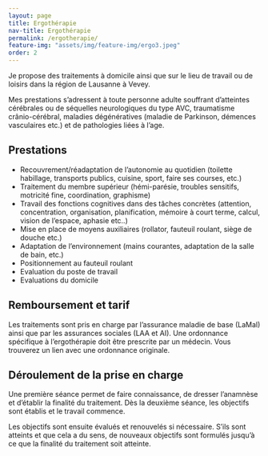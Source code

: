 ```yaml
---
layout: page
title: Ergothérapie
nav-title: Ergothérapie
permalink: /ergotherapie/
feature-img: "assets/img/feature-img/ergo3.jpeg"
order: 2
---
```


Je propose des traitements à domicile ainsi que sur le lieu de travail ou de loisirs dans la région de Lausanne à Vevey.

Mes prestations s’adressent à toute personne adulte souffrant d’atteintes cérébrales ou de séquelles neurologiques du type AVC, traumatisme crânio-cérébral, maladies dégénératives (maladie de Parkinson, démences vasculaires etc.) et de pathologies liées à l’age.

## Prestations

- Recouvrement/réadaptation de l’autonomie au quotidien (toilette habillage, transports publics, cuisine, sport, faire ses courses, etc.)
- Traitement du membre supérieur (hémi-parésie, troubles sensitifs, motricité fine, coordination, graphisme)
- Travail des fonctions cognitives dans des tâches concrètes (attention, concentration, organisation, planification, mémoire à court terme, calcul, vision de l’espace, aphasie etc..)
- Mise en place de moyens auxiliaires (rollator, fauteuil roulant, siège de douche etc.)
- Adaptation de l’environnement (mains courantes, adaptation de la salle de bain, etc.) 
- Positionnement au fauteuil roulant
- Evaluation du poste de travail
- Evaluations du domicile 

## Remboursement et tarif

Les traitements sont pris en charge par l’assurance maladie de base (LaMal) ainsi que par les assurances sociales (LAA et AI). 
Une ordonnance spécifique à l’ergothérapie doit être prescrite par un médecin. Vous trouverez un lien avec une ordonnance originale.

## Déroulement de la prise en charge

Une première séance permet de faire connaissance, de dresser l’anamnèse et d’établir la finalité du traitement. 
Dès la deuxième séance, les objectifs sont établis et le travail commence.

Les objectifs sont ensuite évalués et renouvelés si nécessaire.
S’ils sont atteints et que cela a du sens, de nouveaux objectifs sont formulés jusqu’à ce que la finalité du traitement soit atteinte.



